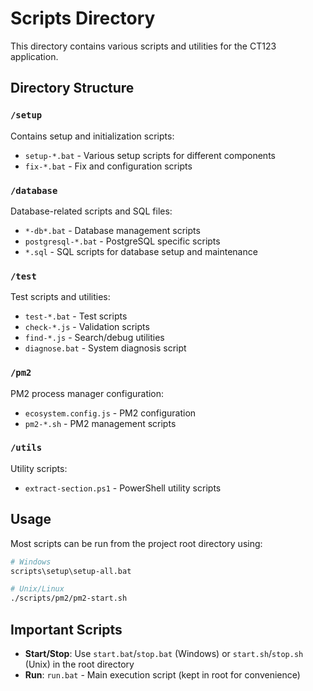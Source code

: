 # Scripts Directory

This directory contains various scripts and utilities for the CT123 application.

## Directory Structure

### `/setup`
Contains setup and initialization scripts:
- `setup-*.bat` - Various setup scripts for different components
- `fix-*.bat` - Fix and configuration scripts

### `/database`
Database-related scripts and SQL files:
- `*-db*.bat` - Database management scripts
- `postgresql-*.bat` - PostgreSQL specific scripts
- `*.sql` - SQL scripts for database setup and maintenance

### `/test`
Test scripts and utilities:
- `test-*.bat` - Test scripts
- `check-*.js` - Validation scripts
- `find-*.js` - Search/debug utilities
- `diagnose.bat` - System diagnosis script

### `/pm2`
PM2 process manager configuration:
- `ecosystem.config.js` - PM2 configuration
- `pm2-*.sh` - PM2 management scripts

### `/utils`
Utility scripts:
- `extract-section.ps1` - PowerShell utility scripts

## Usage

Most scripts can be run from the project root directory using:
```bash
# Windows
scripts\setup\setup-all.bat

# Unix/Linux
./scripts/pm2/pm2-start.sh
```

## Important Scripts

- **Start/Stop**: Use `start.bat`/`stop.bat` (Windows) or `start.sh`/`stop.sh` (Unix) in the root directory
- **Run**: `run.bat` - Main execution script (kept in root for convenience)